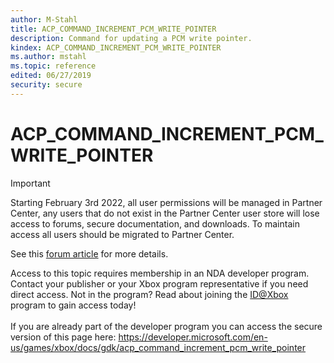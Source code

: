 ```yaml
---
author: M-Stahl
title: ACP_COMMAND_INCREMENT_PCM_WRITE_POINTER
description: Command for updating a PCM write pointer.
kindex: ACP_COMMAND_INCREMENT_PCM_WRITE_POINTER
ms.author: mstahl
ms.topic: reference
edited: 06/27/2019
security: secure
---
```


# ACP_COMMAND_INCREMENT_PCM_WRITE_POINTER
> [!IMPORTANT]
> Starting February 3rd 2022, all user permissions will be managed in Partner Center, any users that do not exist in the Partner Center user store will lose access to forums, secure documentation, and downloads. To maintain access all users should be migrated to Partner Center. <p></p>See this <a href="https://forums.xboxlive.com/articles/132187/breaking-change-user-access-for-forums-secure-docu.html">forum article</a> for more details.  

 Access to this topic requires membership in an NDA developer program. Contact your publisher or your Xbox program representative if you need direct access. Not in the program? Read about joining the <a href="https://www.xbox.com/Developers/id">ID@Xbox</a> program to gain access today!  <br/><br/>If you are already part of the developer program you can access the secure version of this page here: <a target="_blank" href="https://developer.microsoft.com/en-us/games/xbox/docs/gdk/acp_command_increment_pcm_write_pointer">https://developer.microsoft.com/en-us/games/xbox/docs/gdk/acp_command_increment_pcm_write_pointer</a>